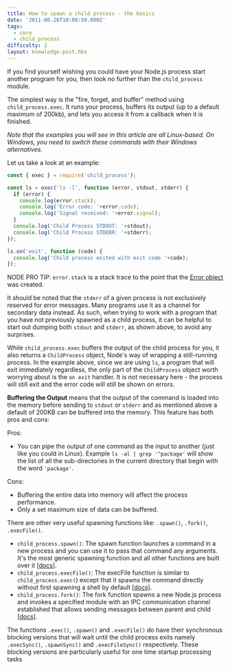 ```yaml
---
title: How to spawn a child process - the basics
date: '2011-08-26T10:08:50.000Z'
tags:
  - core
  - child_process
difficulty: 2
layout: knowledge-post.hbs
---
```


If you find yourself wishing you could have your Node.js process start another program for you, then look no further than the `child_process` module.

The simplest way is the "fire, forget, and buffer" method using `child_process.exec`.  It runs your process, buffers its output (up to a default maximum of 200kb), and lets you access it from a callback when it is finished.

*Note that the examples you will see in this article are all Linux-based. On Windows, you need to switch these commands with their Windows alternatives.*

Let us take a look at an example:

```js
const { exec } = require('child_process');

const ls = exec('ls -l', function (error, stdout, stderr) {
  if (error) {
    console.log(error.stack);
    console.log('Error code: '+error.code);
    console.log('Signal received: '+error.signal);
  }
  console.log('Child Process STDOUT: '+stdout);
  console.log('Child Process STDERR: '+stderr);
});

ls.on('exit', function (code) {
  console.log('Child process exited with exit code '+code);
});
```

NODE PRO TIP: `error.stack` is a stack trace to the point that the [Error object](/en/knowledge/errors/what-is-the-error-object/) was created.

It should be noted that the `stderr` of a given process is not exclusively reserved for error messages. Many programs use it as a channel for secondary data instead.  As such, when trying to work with a program that you have not previously spawned as a child process, it can be helpful to start out dumping both `stdout` and `stderr`, as shown above, to avoid any surprises.

While `child_process.exec` buffers the output of the child process for you, it also returns a `ChildProcess` object, Node's way of wrapping a still-running process. In the example above, since we are using `ls`, a program that will exit immediately regardless, the only part of the `ChildProcess` object worth worrying about is the `on exit` handler.  It is not necessary here - the process will still exit and the error code will still be shown on errors.

**Buffering the Output** means that the output of the command is loaded into the memory before sending to `stdout` or `stderr` and as mentioned above a default of 200KB can be buffered into the memory. This feature has both pros and cons:

Pros:
- You can pipe the output of one command as the input to another (just like you could in Linux). Example `ls -al | grep '^package'` will show the list of all the sub-directories in the current directory that begin with the word `'package'`.

Cons:
- Buffering the entire data into memory will affect the process performance.
- Only a set maximum size of data can be buffered.

There are other very useful spawning functions like: `.spawn()`, `.fork()`, `.execFile()`.

- `child_process.spawn()`: The spawn function launches a command in a new process and you can use it to pass that command any arguments. It's the most generic spawning function and all other functions are built over it [[docs]](https://nodejs.org/api/child_process.html#child_process_child_process).
- `child_process.execFile()`: The execFile function is similar to `child_process.exec(`) except that it spawns the command directly without first spawning a shell by default [[docs]](https://nodejs.org/api/child_process.html#child_process_child_process_execfile_file_args_options_callback).
- `child_process.fork()`: The fork function spawns a new Node.js process and invokes a specified module with an IPC communication channel established that allows sending messages between parent and child [[docs]](https://nodejs.org/api/child_process.html#child_process_child_process_fork_modulepath_args_options).

The functions `.exec()`, `.spawn()` and `.execFile()` do have their synchronous blocking versions that will wait until the child process exits namely `.execSync()`, `.spawnSync()` and `.execFileSync()` respectively. These blocking versions are particularly useful for one time startup processing tasks

